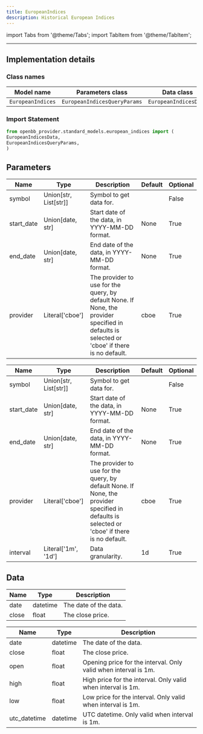 ```yaml
---
title: EuropeanIndices
description: Historical European Indices
---
```


<!-- markdownlint-disable MD012 MD031 MD033 -->

import Tabs from '@theme/Tabs';
import TabItem from '@theme/TabItem';

---

## Implementation details

### Class names

| Model name | Parameters class | Data class |
| ---------- | ---------------- | ---------- |
| `EuropeanIndices` | `EuropeanIndicesQueryParams` | `EuropeanIndicesData` |

### Import Statement

```python
from openbb_provider.standard_models.european_indices import (
EuropeanIndicesData,
EuropeanIndicesQueryParams,
)
```

## Parameters

<Tabs>
<TabItem value="standard" label="Standard">

| Name | Type | Description | Default | Optional |
| ---- | ---- | ----------- | ------- | -------- |
| symbol | Union[str, List[str]] | Symbol to get data for. |  | False |
| start_date | Union[date, str] | Start date of the data, in YYYY-MM-DD format. | None | True |
| end_date | Union[date, str] | End date of the data, in YYYY-MM-DD format. | None | True |
| provider | Literal['cboe'] | The provider to use for the query, by default None. If None, the provider specified in defaults is selected or 'cboe' if there is no default. | cboe | True |
</TabItem>

<TabItem value='cboe' label='cboe'>

| Name | Type | Description | Default | Optional |
| ---- | ---- | ----------- | ------- | -------- |
| symbol | Union[str, List[str]] | Symbol to get data for. |  | False |
| start_date | Union[date, str] | Start date of the data, in YYYY-MM-DD format. | None | True |
| end_date | Union[date, str] | End date of the data, in YYYY-MM-DD format. | None | True |
| provider | Literal['cboe'] | The provider to use for the query, by default None. If None, the provider specified in defaults is selected or 'cboe' if there is no default. | cboe | True |
| interval | Literal['1m', '1d'] | Data granularity. | 1d | True |
</TabItem>

</Tabs>

## Data

<Tabs>
<TabItem value="standard" label="Standard">

| Name | Type | Description |
| ---- | ---- | ----------- |
| date | datetime | The date of the data. |
| close | float | The close price. |
</TabItem>

<TabItem value='cboe' label='cboe'>

| Name | Type | Description |
| ---- | ---- | ----------- |
| date | datetime | The date of the data. |
| close | float | The close price. |
| open | float | Opening price for the interval. Only valid when interval is 1m. |
| high | float | High price for the interval. Only valid when interval is 1m. |
| low | float | Low price for the interval. Only valid when interval is 1m. |
| utc_datetime | datetime | UTC datetime. Only valid when interval is 1m. |
</TabItem>

</Tabs>

